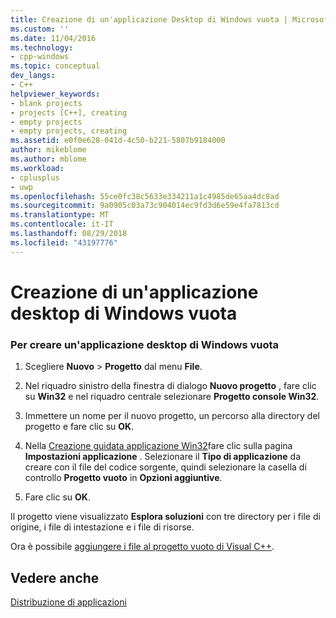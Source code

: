 ```yaml
---
title: Creazione di un'applicazione Desktop di Windows vuota | Microsoft Docs
ms.custom: ''
ms.date: 11/04/2016
ms.technology:
- cpp-windows
ms.topic: conceptual
dev_langs:
- C++
helpviewer_keywords:
- blank projects
- projects [C++], creating
- empty projects
- empty projects, creating
ms.assetid: e0f0e628-041d-4c50-b221-5807b9184000
author: mikeblome
ms.author: mblome
ms.workload:
- cplusplus
- uwp
ms.openlocfilehash: 55ce0fc38c5633e334211a1c4985de65aa4dc8ad
ms.sourcegitcommit: 9a0905c03a73c904014ec9fd3d6e59e4fa7813cd
ms.translationtype: MT
ms.contentlocale: it-IT
ms.lasthandoff: 08/29/2018
ms.locfileid: "43197776"
---
```

# <a name="creating-an-empty-windows-desktop-application"></a>Creazione di un'applicazione desktop di Windows vuota

### <a name="to-create-an-empty-windows-desktop-application"></a>Per creare un'applicazione desktop di Windows vuota

1. Scegliere **Nuovo** > **Progetto** dal menu **File**.

2. Nel riquadro sinistro della finestra di dialogo **Nuovo progetto** , fare clic su **Win32** e nel riquadro centrale selezionare **Progetto console Win32**.

3. Immettere un nome per il nuovo progetto, un percorso alla directory del progetto e fare clic su **OK**.

4. Nella [Creazione guidata applicazione Win32](../windows/win32-application-wizard.md)fare clic sulla pagina **Impostazioni applicazione** . Selezionare il **Tipo di applicazione** da creare con il file del codice sorgente, quindi selezionare la casella di controllo **Progetto vuoto** in **Opzioni aggiuntive**.

5. Fare clic su **OK**.

Il progetto viene visualizzato **Esplora soluzioni** con tre directory per i file di origine, i file di intestazione e i file di risorse.

Ora è possibile [aggiungere i file al progetto vuoto di Visual C++](../windows/adding-files-to-an-empty-win32-applications.md).

## <a name="see-also"></a>Vedere anche

[Distribuzione di applicazioni](https://msdn.microsoft.com/4ff8881d-0daf-47e7-bfe7-774c625031b4)